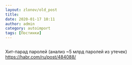 ```yaml
---
layout: zlonov/old_post
title: 
date: 2020-01-17 10:11
author: admin
category: autoimport
tags: [Постинки]
---
```

<!-- wp:image {"align":"center","id":73831} -->
<div class="wp-block-image"><figure class="aligncenter"><img src="/assets/uploads/%D0%A1%D0%BD%D0%B8%D0%BC%D0%BE%D0%BA-%D1%8D%D0%BA%D1%80%D0%B0%D0%BD%D0%B0-2020-01-17-%D0%B2-10.10.02.png" alt="" class="wp-image-73831"/></figure></div>
<!-- /wp:image -->


Хит-парад паролей (анализ ~5 млрд паролей из утечек) https://habr.com/ru/post/484088/

